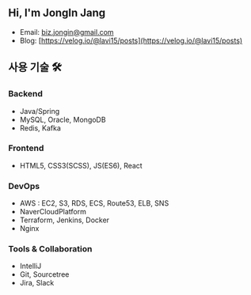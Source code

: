 ## Hi, I'm JongIn Jang

- Email: biz.jongin@gmail.com
- Blog: [https://velog.io/@lavi15/posts](https://velog.io/@lavi15/posts)

## 사용 기술 🛠
### Backend
- Java/Spring
- MySQL, Oracle, MongoDB
- Redis, Kafka

### Frontend
- HTML5, CSS3(SCSS), JS(ES6), React

### DevOps
- AWS : EC2, S3, RDS, ECS, Route53, ELB, SNS
- NaverCloudPlatform
- Terraform, Jenkins, Docker
- Nginx

### Tools & Collaboration
- IntelliJ
- Git, Sourcetree
- Jira, Slack
